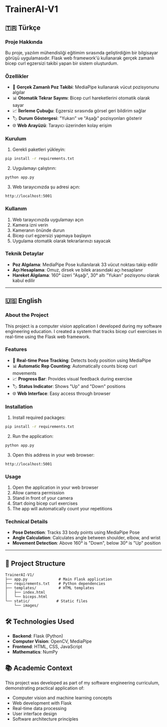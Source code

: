 # TrainerAI-V1

## 🇹🇷 Türkçe

### Proje Hakkında
Bu proje, yazılım mühendisliği eğitimim sırasında geliştirdiğim bir bilgisayar görüşü uygulamasıdır. Flask web framework'ü kullanarak gerçek zamanlı bicep curl egzersizi takibi yapan bir sistem oluşturdum.

### Özellikler
- 🎯 **Gerçek Zamanlı Poz Takibi**: MediaPipe kullanarak vücut pozisyonunu algılar
- 📊 **Otomatik Tekrar Sayımı**: Bicep curl hareketlerini otomatik olarak sayar
- 📈 **İlerleme Çubuğu**: Egzersiz sırasında görsel geri bildirim sağlar
- 🏷️ **Durum Göstergesi**: "Yukarı" ve "Aşağı" pozisyonları gösterir
- 🌐 **Web Arayüzü**: Tarayıcı üzerinden kolay erişim

### Kurulum
1. Gerekli paketleri yükleyin:
```bash
pip install -r requirements.txt
```

2. Uygulamayı çalıştırın:
```bash
python app.py
```

3. Web tarayıcınızda şu adresi açın:
```
http://localhost:5001
```

### Kullanım
1. Web tarayıcınızda uygulamayı açın
2. Kamera izni verin
3. Kameranın önünde durun
4. Bicep curl egzersizi yapmaya başlayın
5. Uygulama otomatik olarak tekrarlarınızı sayacak

### Teknik Detaylar
- **Poz Algılama**: MediaPipe Pose kullanılarak 33 vücut noktası takip edilir
- **Açı Hesaplama**: Omuz, dirsek ve bilek arasındaki açı hesaplanır
- **Hareket Algılama**: 160° üzeri "Aşağı", 30° altı "Yukarı" pozisyonu olarak kabul edilir

---

## 🇺🇸 English

### About the Project
This project is a computer vision application I developed during my software engineering education. I created a system that tracks bicep curl exercises in real-time using the Flask web framework.

### Features
- 🎯 **Real-time Pose Tracking**: Detects body position using MediaPipe
- 📊 **Automatic Rep Counting**: Automatically counts bicep curl movements
- 📈 **Progress Bar**: Provides visual feedback during exercise
- 🏷️ **Status Indicator**: Shows "Up" and "Down" positions
- 🌐 **Web Interface**: Easy access through browser

### Installation
1. Install required packages:
```bash
pip install -r requirements.txt
```

2. Run the application:
```bash
python app.py
```

3. Open this address in your web browser:
```
http://localhost:5001
```

### Usage
1. Open the application in your web browser
2. Allow camera permission
3. Stand in front of your camera
4. Start doing bicep curl exercises
5. The app will automatically count your repetitions

### Technical Details
- **Pose Detection**: Tracks 33 body points using MediaPipe Pose
- **Angle Calculation**: Calculates angle between shoulder, elbow, and wrist
- **Movement Detection**: Above 160° is "Down", below 30° is "Up" position

---

## 📁 Project Structure
```
TrainerAI-V1/
├── app.py              # Main Flask application
├── requirements.txt    # Python dependencies
├── templates/          # HTML templates
│   ├── index.html
│   └── biceps.html
└── static/            # Static files
    └── images/
```

## 🛠️ Technologies Used
- **Backend**: Flask (Python)
- **Computer Vision**: OpenCV, MediaPipe
- **Frontend**: HTML, CSS, JavaScript
- **Mathematics**: NumPy

## 📚 Academic Context
This project was developed as part of my software engineering curriculum, demonstrating practical application of:
- Computer vision and machine learning concepts
- Web development with Flask
- Real-time data processing
- User interface design
- Software architecture principles


